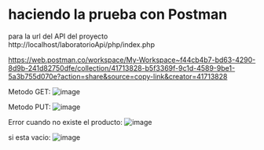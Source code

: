 # haciendo la prueba con Postman


para la url del API del proyecto 
http://localhost/laboratorioApi/php/index.php

https://web.postman.co/workspace/My-Workspace~f44cb4b7-bd63-4290-8d9b-241d82750dfe/collection/41713828-b5f3369f-9c1d-4589-9be1-5a3b755d070e?action=share&source=copy-link&creator=41713828

Metodo GET: 
![image](https://github.com/user-attachments/assets/7851c119-fddf-4c8e-971e-9f7753d4900f)


Metodo PUT: 
![image](https://github.com/user-attachments/assets/593dba62-60fe-4bcf-b3fb-83bd51d0e591)

Error cuando no existe el producto: 
![image](https://github.com/user-attachments/assets/d2a959ad-c200-45df-a3e7-3934c330592d)

si esta vacio: 
![image](https://github.com/user-attachments/assets/4a2ef995-85c4-4c6a-99f1-a56e239b983c)

